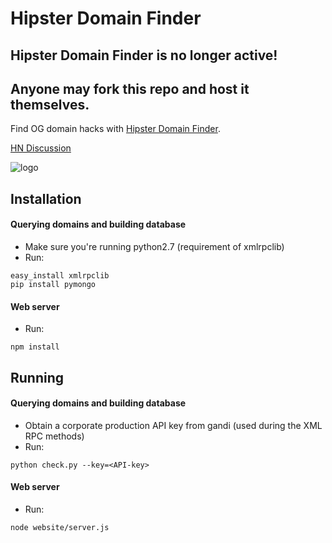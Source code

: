 # Hipster Domain Finder

## Hipster Domain Finder is no longer active!
## Anyone may fork this repo and host it themselves.

Find OG domain hacks with [Hipster Domain
Finder](http://www.hipsterdomainfinder.com).

[HN Discussion](https://news.ycombinator.com/item?id=7707100)

![logo](http://www.hipsterdomainfinder.com/resources/hipster.png)


## Installation

#### Querying domains and building database

- Make sure you're running python2.7 (requirement of xmlrpclib)
- Run:
```
easy_install xmlrpclib
pip install pymongo
```

#### Web server

- Run: 
```
npm install
```

## Running

#### Querying domains and building database

- Obtain a corporate production API key from gandi (used during the XML RPC methods)
- Run:
```
python check.py --key=<API-key>
```

#### Web server

- Run:
```
node website/server.js
```
